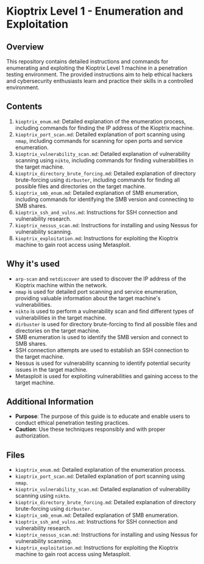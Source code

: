 # Kioptrix Level 1 - Enumeration and Exploitation

## Overview
This repository contains detailed instructions and commands for enumerating and exploiting the Kioptrix Level 1 machine in a penetration testing environment. The provided instructions aim to help ethical hackers and cybersecurity enthusiasts learn and practice their skills in a controlled environment.

## Contents
1. `kioptrix_enum.md`: Detailed explanation of the enumeration process, including commands for finding the IP address of the Kioptrix machine.
2. `kioptrix_port_scan.md`: Detailed explanation of port scanning using `nmap`, including commands for scanning for open ports and service enumeration.
3. `kioptrix_vulnerability_scan.md`: Detailed explanation of vulnerability scanning using `nikto`, including commands for finding vulnerabilities in the target machine.
4. `kioptrix_directory_brute_forcing.md`: Detailed explanation of directory brute-forcing using `dirbuster`, including commands for finding all possible files and directories on the target machine.
5. `kioptrix_smb_enum.md`: Detailed explanation of SMB enumeration, including commands for identifying the SMB version and connecting to SMB shares.
6. `kioptrix_ssh_and_vulns.md`: Instructions for SSH connection and vulnerability research.
7. `kioptrix_nessus_scan.md`: Instructions for installing and using Nessus for vulnerability scanning.
8. `kioptrix_exploitation.md`: Instructions for exploiting the Kioptrix machine to gain root access using Metasploit.

## Why it's used
- `arp-scan` and `netdiscover` are used to discover the IP address of the Kioptrix machine within the network.
- `nmap` is used for detailed port scanning and service enumeration, providing valuable information about the target machine's vulnerabilities.
- `nikto` is used to perform a vulnerability scan and find different types of vulnerabilities in the target machine.
- `dirbuster` is used for directory brute-forcing to find all possible files and directories on the target machine.
- SMB enumeration is used to identify the SMB version and connect to SMB shares.
- SSH connection attempts are used to establish an SSH connection to the target machine.
- Nessus is used for vulnerability scanning to identify potential security issues in the target machine.
- Metasploit is used for exploiting vulnerabilities and gaining access to the target machine.

## Additional Information
- **Purpose**: The purpose of this guide is to educate and enable users to conduct ethical penetration testing practices.
- **Caution**: Use these techniques responsibly and with proper authorization.

## Files
- `kioptrix_enum.md`: Detailed explanation of the enumeration process.
- `kioptrix_port_scan.md`: Detailed explanation of port scanning using `nmap`.
- `kioptrix_vulnerability_scan.md`: Detailed explanation of vulnerability scanning using `nikto`.
- `kioptrix_directory_brute_forcing.md`: Detailed explanation of directory brute-forcing using `dirbuster`.
- `kioptrix_smb_enum.md`: Detailed explanation of SMB enumeration.
- `kioptrix_ssh_and_vulns.md`: Instructions for SSH connection and vulnerability research.
- `kioptrix_nessus_scan.md`: Instructions for installing and using Nessus for vulnerability scanning.
- `kioptrix_exploitation.md`: Instructions for exploiting the Kioptrix machine to gain root access using Metasploit.
